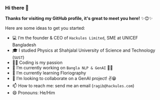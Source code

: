 
### Hi there 👋
**Thanks for visiting my GitHub profile, it's great to meet you here!** ✨😊✨

Here are some ideas to get you started:  

- 💻 I’m the founder & CEO of `Hackules Limited`, SME at UNICEF Bangladesh
- 🎓 I studied Physics at Shahjalal University of Science and Technology (`SUST`)
- 🧑‍💻 Coding is my passion
- 🔭 I’m currently working on `Bangla NLP & GenAI` 🚀💙
- 🌱 I’m currently learning Floriography
- 👯 I’m looking to collaborate on a GenAI project! ✌😁
- 📫 How to reach me: send me an email (`ragib@hackules.com`)
- 😄 Pronouns: He/Him
